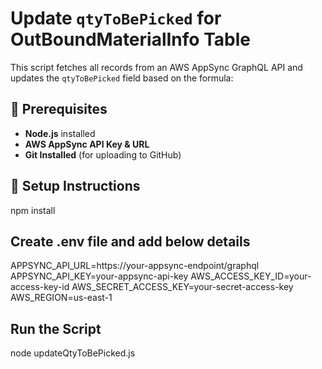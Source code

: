 # Update `qtyToBePicked` for OutBoundMaterialInfo Table

This script fetches all records from an AWS AppSync GraphQL API and updates the `qtyToBePicked` field based on the formula:


## 📌 Prerequisites
- **Node.js** installed
- **AWS AppSync API Key & URL**
- **Git Installed** (for uploading to GitHub)

## 🚀 Setup Instructions

npm install

## Create .env file and add below details

APPSYNC_API_URL=https://your-appsync-endpoint/graphql
APPSYNC_API_KEY=your-appsync-api-key
AWS_ACCESS_KEY_ID=your-access-key-id
AWS_SECRET_ACCESS_KEY=your-secret-access-key
AWS_REGION=us-east-1


## Run the Script
node updateQtyToBePicked.js



